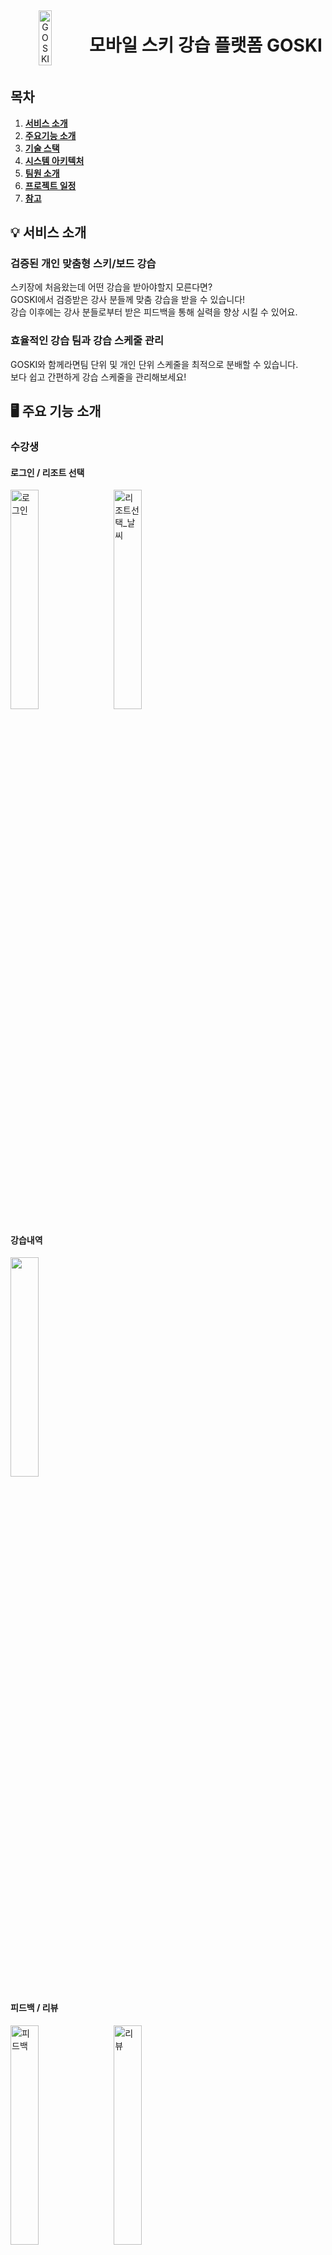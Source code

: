 <div align="center" style="display: flex; align-items: center; justify-content: center;">
    <img src="exec/images/goski-student-logo.png" alt="GOSKI" style="width: 20%; height: 20%;">
    <h1 style="margin-left: 20px;">모바일 스키 강습 플랫폼 GOSKI</h1>
</div>


## 목차


1. [**서비스 소개**](#1)
2. [**주요기능 소개**](#2)
3. [**기술 스택**](#3)
4. [**시스템 아키텍처**](#4)
5. [**팀원 소개**](#5)
6. [**프로젝트 일정**](#6)
7. [**참고**](#7)


<div id="1"></div>

## 💡 서비스 소개

### 검증된 개인 맞춤형 스키/보드 강습
스키장에 처음왔는데 어떤 강습을 받아야할지 모른다면? <br>
GOSKI에서 검증받은 강사 분들께 맞춤 강습을 받을 수 있습니다! <br>
강습 이후에는 강사 분들로부터 받은 피드백을 통해 실력을 향상 시킬 수 있어요.

### 효율적인 강습 팀과 강습 스케줄 관리
GOSKI와 함께라면팀 단위 및 개인 단위 스케줄을 최적으로 분배할 수 있습니다. <br>
보다 쉽고 간편하게 강습 스케줄을 관리해보세요! 

<div id="2"></div>

## 🖥️ 주요 기능 소개

### 수강생

#### 로그인 / 리조트 선택
<img src="exec/images/student_gif/수강생_01_로그인.gif" alt="로그인" style="width: 30%; margin-right:10px;">
<img src="exec/images/student_gif/수강생_03_메인화면_리조트_선택_및_날씨.gif" alt="리조트선택_날씨" style="width: 30%;">


#### 강습내역
<img src="exec/images/student_gif/수강생_04_강습내역.gif" style="width: 30%;">

#### 피드백 / 리뷰

<img src="exec/images/student_gif/수강생_05_강습내역_피드백.gif" alt="피드백" style="width: 30%;  margin-right:10px;">
<img src="exec/images/student_gif/수강생_06_강습내역_리뷰.gif" alt="리뷰" style="width: 30%;">


#### 강사 프로필
<img src="exec/images/student_gif/수강생_08_강습내역_강사프로필.gif" alt="강사 프로필" style="width: 30%;">

#### 강습 예약 / 강습 취소
<img src="exec/images/student_gif/수강생_11_강습예약.gif" alt="강습예약"  style="width: 30%; margin-right:10px;">
<img src="exec/images/student_gif/수강생_07_강습내역_예약취소.gif" alt="예약취소" style="width: 30%;">

#### 결제 내역
<img src="exec/images/student_gif/수강생_09_결제내역.gif" alt="결제내역" style="width: 30%; margin-right:10px;">

#### 알림 / 실시간 쪽지
<img src="exec/images/student_gif/수강생_12_알림.gif" alt="알림"   style="width: 30%;  margin-right:10px;">
<img src="exec/images/student_gif/수강생_14_쪽지.gif" alt="쪽지 보내기" style="width: 30%;">

#### 알림 설정
<img src="exec/images/student_gif/수강생_13_알림_설정.gif" alt="알림 설정"   style="width: 30%;">


### 강사

#### 로그인 화면
<img src="exec/images/instructor_gif/강사_01_로그인.gif" alt="강사 로그인" style="width: 30%;">

#### 일정 확인 / 실시간 강습 예약
<img src="exec/images/instructor_gif/강사_02_일정_확인.gif" alt="강습 내역" style="width : 30%; margin-right:10px;">
<img src="exec/images/instructor_gif/강사_03_실시간 강습_예약.gif" alt="실시간 강습 예약"style="width: 30%;">

#### 알림 
<img src="exec/images/instructor_gif/강사_04_알림.gif" alt="알림" style="width: 30%;">  

#### 강습 내역 / 피드백 작성
<img src="exec/images/instructor_gif/강사_06_강습_내역.gif" alt="강습 내역" style="width : 30%; margin-right:10px;">
<img src="exec/images/instructor_gif/강사_07_피드백_작성.gif" alt="피드백 작성"style="width: 30%;">


#### 리뷰 내역
<img src="exec/images/instructor_gif/강사_05_리뷰_내역.gif" alt="리뷰 내역" style="width: 30%;">  

<div id="3"></div>

## 🛠️ 기술 스택
<img src="https://img.shields.io/badge/Java-007396?style=for-the-badge&logo=Java&logoColor=#007396" style="height : auto; margin-left : 10px; margin-right : 10px;"/> <img src="https://img.shields.io/badge/Spring Boot-6DB33F?style=for-the-badge&logo=Spring Boot&logoColor=white" style="height : auto; margin-left : 10px; margin-right : 10px;"/> 
<img src="https://img.shields.io/badge/JSON Web Tokens-000000?style=for-the-badge&logo=JSON Web Tokens&logoColor=white" style="height : auto; margin-left : 10px; margin-right : 10px;"/> 
<img src="https://img.shields.io/badge/Spring Security-6DB33F?style=for-the-badge&logo=Spring Security&logoColor=white" style="height : auto; margin-left : 10px; margin-right : 10px;"/> 
<br>
<img src="https://img.shields.io/badge/Amazon EC2-F38020?style=for-the-badge&logo=Amazon EC2&logoColor=white" style="height : auto; margin-left : 10px; margin-right : 10px;"/>
<img src="https://img.shields.io/badge/Amazon S3-569A31?style=for-the-badge&logo=Amazon S3&logoColor=white" style="height : auto; margin-left : 10px; margin-right : 10px;"/>
<img src="https://img.shields.io/badge/mysql-4479A1.svg?style=for-the-badge&logo=mysql&logoColor=white" style="height : auto; margin-left : 10px; margin-right : 10px;"/>
<img src="https://img.shields.io/badge/redis-%23DD0031.svg?style=for-the-badge&logo=redis&logoColor=white" style="height : auto; margin-left : 10px; margin-right : 10px;"/>
<br>
<img src="https://img.shields.io/badge/Flutter-02569B?style=for-the-badge&logo=Flutter&logoColor=white" style="height : auto; margin-left : 10px; margin-right : 10px;"/> 
<img src="https://img.shields.io/badge/Dart-0175C2?style=for-the-badge&logo=Dart&logoColor=black" style="height : auto; margin-left : 10px; margin-right : 10px;"/>
<img src="https://img.shields.io/badge/firebase-%23039BE5.svg?style=for-the-badge&logo=firebase" style="height : auto; margin-left : 10px; margin-right : 10px;"/>
<br>
<img src="https://img.shields.io/badge/Gradle-02303A?style=for-the-badge&logo=Gradle&logoColor=white" style="height : auto; margin-left : 10px; margin-right : 10px;"/> <img src="https://img.shields.io/badge/Nginx-009639?style=for-the-badge&logo=NGINX&logoColor=white" style="height : auto; margin-left : 10px; margin-right : 10px;"/> <img src="https://img.shields.io/badge/Docker-2496ED?style=for-the-badge&logo=Docker&logoColor=white" style="height : auto; margin-left : 10px; margin-right : 10px;"/> <img src="https://img.shields.io/badge/Jenkins-D24939?style=for-the-badge&logo=Jenkins&logoColor=white" style="height : auto; margin-left : 10px; margin-right : 10px;"/> 
<br>
<img src="https://img.shields.io/badge/Jira-0052CC?style=for-the-badge&logo=Jira&logoColor=white" style="height : auto; margin-left : 10px; margin-right : 10px;"/> <img src="https://img.shields.io/badge/GitLab-FCA121?style=for-the-badge&logo=GitLab&logoColor=white" style="height : auto; margin-left : 10px; margin-right : 10px;"/> <br/>

<h4><details><summary><b> 상세 기술스택 및 버전 </b> </summary>

| 구분       | 기술스택            | 상세내용               | 버전      |
|----------|-----------------|--------------------|---------|
| 공통       | 형상관리            | Gitlab             | \-      |
|          | 이슈관리            | Jira               | \-      |
|          | 커뮤니케이션          | Mattermost, Notion | \-      |
| BackEnd  | DB              | MariaDB            | 11.3.2  |
|          |                 | JPA                | \-      |
|          |                 | Redis              | 7.2.4   |
|          | Java            | JDK-17             | 17.0.10 |
|          | Spring          | Spring             |         |
|          |                 | Spring Boot        | 3.2.4   |
|          |                 | Spring Security    | \-      |
|          | IDE             | IntelliJ           |         |
|          | Cloud Storage   | AWS S3             | \-      |
|          | Build           | Gradle             | 8.7     |
| FrontEnd | Flutter         |                    | \-      |
|          | DART            |                    | \-      |
|          | Firebase        |                    |         |
| Server   | 서버            | AWS EC2             | \-      |
|          | 플랫폼            | Ubuntu             |         |
|          | 배포              | Docker             |         |
|          | 배포              | Jenkins            |         |

</details>


<div id="4"></div>

## 🗂️ 시스템 아키텍처
<img src="exec/images/goski-architecture.png" alt="시스템 아키텍처">

<div id="5"></div>

## 👪 팀원 소개

<table>
    <tr>
        <td height="140px" align="center">
            <img src="exec/images/고승민.png" width="140px" /> <br> 고승민 <br>(Team Leader) </a> <br></td>
        <td height="140px" align="center"> 
            <img src="exec/images/송준석.png" width="140px" /> <br> 송준석 <br>(Front-End) </a> <br></td>
        <td height="140px" align="center"> 
            <img src="exec/images/최지찬.png" width="140px"  /> <br> 최지찬 <br>(Front-End) </a> <br></td>
        <td height="140px" align="center"> 
            <img src="exec/images/고정원.png" width="140px" /> <br> 고정원 <br>(Back-End) </a> <br></td>
        <td height="140px" align="center"> 
            <img src="exec/images/임종율.png" width="140px" /> <br> 임종율 <br>(Back-End) </a> <br></td>
        <td height="140px" align="center"> 
            <img src="exec/images/장승호.png" width="140px" /> <br> 장승호 <br>(Back-End) </a> <br></td>
    </tr>
    <tr>
        <td align="center">강습 예약 페이지 UI<br>팀 목록 UI<br>강사 목록 UI<br>강사/팀 상세페이지 UI
        <td align="center">로그인 페이지 UI<br> 회원가입 페이지 UI <br> FCM 연동 <br> 알림 설정 UI
        <td align="center">메인 페이지 UI<br>강습 내역 UI<br>결제 내역 UI<br>피드백 UI<br> 쪽지 UI <br> 리조트 날씨 API 연동
        <td align="center">Infra<br/>회원 관리 API</br>강습 내역 API<br/> 스케줄 API</br>
        <td align="center">결제 API<br/>강습 예약 API</br>
        <td align="center">팀 API <br> 피드백 및 리뷰 API<br/> 알림기능
    </tr>
</table>


<div id="6"></div>

## 📆 프로젝트 일정

### 2024.04.08 ~ 2024.05.20

- 기획 및 설계 : 2024.04.08 - 2024.04.13
- 프로젝트 구현 : 2024.04.14 - 2024.05.12
- QA 및 산출물 정리 : 2024.05.13 - 2024.05.20


<div id="7"></div>

## 참고
